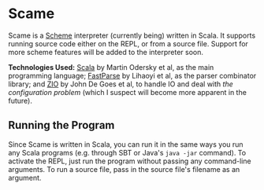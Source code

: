 # Scame
Scame is a [Scheme](https://en.wikipedia.org/wiki/Scheme_(programming_language)) interpreter (currently being) written in Scala. It supports running source code either on the REPL, or from a source file. Support for more scheme features will be added to the interpreter soon.

**Technologies Used:** [Scala](https://www.scala-lang.org/) by Martin Odersky et al, as the main programming language; [FastParse](https://www.lihaoyi.com/fastparse/) by Lihaoyi et al, as the parser combinator library; and [ZIO](https://zio.dev/) by John De Goes et al, to handle IO and deal with _the configuration problem_ (which I suspect will become more apparent in the future).

## Running the Program
Since Scame is written in Scala, you can run it in the same ways you run any Scala programs (e.g. through SBT or Java's `java -jar` command). To activate the REPL, just run the program without passing any command-line arguments. To run a source file, pass in the source file's filename as an argument.
